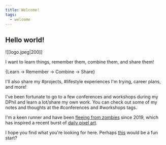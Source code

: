 ```yaml
---
title: Welcome!
tags:
  - welcome
---
```

## Hello world!

![[logo.jpeg|200]]

I want to learn things, remember them, combine them, and share them!

{Learn -> Remember -> Combine -> Share}

I'll also share my #projects, #lifestyle experiences I'm trying, career plans, and more! 

I've been fortunate to go to a few conferences and workshops during my DPhil and learn a lot/share my own work. You can check out some of my notes and thoughts at the #conferences and #workshops tags. 

I'm a keen runner and have been [fleeing from zombies](https://zombiesrungame.com/zombies) since 2019, which has inspired a recent burst of [daily pixel art](zombies_run_art/zr_codex_items).

I hope you find what you're looking for here. Perhaps [this](particle_life_demo.md) would be a fun start?


